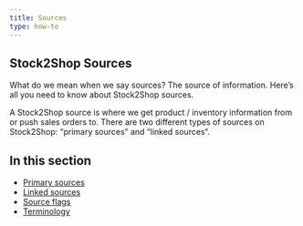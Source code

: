 ```yaml
---
title: Sources
type: how-to
---
```


## Stock2Shop Sources
What do we mean when we say sources? The source of information. 
Here’s all you need to know about Stock2Shop sources.

A Stock2Shop source is where we get product / inventory information from or push sales orders to. 
There are two different types of sources on Stock2Shop: “primary sources” and “linked sources“.


## In this section
- [Primary sources]()
- [Linked sources](/help/how-to/sources/linked-sources "...")
- [Source flags](/help/how-to/sources/source-flags "...")
- [Terminology](/help/how-to/sources/terminology "...")

 
